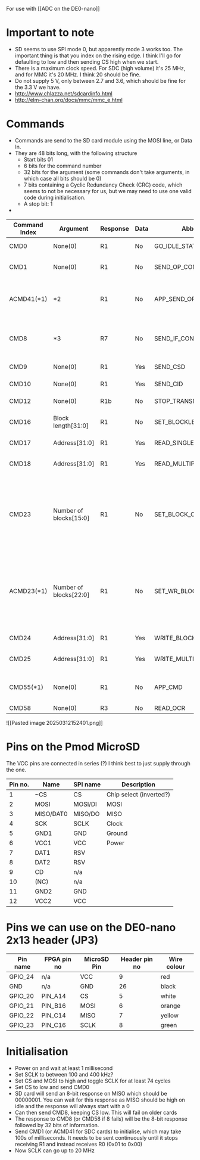 For use with [[ADC on the DE0-nano]]
# Important to note
- SD seems to use SPI mode 0, but apparently mode 3 works too. The important thing is that you index on the rising edge. I think I'll go for defaulting to low and then sending CS high when we start.
- There is a maximum clock speed. For SDC (high volume) it's 25 MHz, and for MMC it's 20 MHz. I think 20 should be fine.
- Do not supply 5 V, only between 2.7 and 3.6, which should be fine for the 3.3 V we have.
- http://www.chlazza.net/sdcardinfo.html
- http://elm-chan.org/docs/mmc/mmc_e.html

# Commands
- Commands are send to the SD card module using the MOSI line, or Data In. 
- They are 48 bits long, with the following structure
	- Start bits 01
	- 6 bits for the command number
	- 32 bits for the argument (some commands don't take arguments, in which case all bits should be 0)
	- 7 bits containing a Cyclic Redundancy Check (CRC) code, which seems to not be necessary for us, but we may need to use one valid code during initialisation.
	- A stop bit: 1
- 

| Command  <br>Index                                                                                                                                                        | Argument                    | Response | Data | Abbreviation             | Description                                                                                      |
| ------------------------------------------------------------------------------------------------------------------------------------------------------------------------- | --------------------------- | -------- | ---- | ------------------------ | ------------------------------------------------------------------------------------------------ |
| CMD0                                                                                                                                                                      | None(0)                     | R1       | No   | GO_IDLE_STATE            | Software reset.                                                                                  |
| CMD1                                                                                                                                                                      | None(0)                     | R1       | No   | SEND_OP_COND             | Initiate initialization process.                                                                 |
| ACMD41(*1)                                                                                                                                                                | *2                          | R1       | No   | APP_SEND_OP_COND         | For only SDC. Initiate initialization process.                                                   |
| CMD8                                                                                                                                                                      | *3                          | R7       | No   | SEND_IF_COND             | For only SDC V2. Check voltage range.                                                            |
| CMD9                                                                                                                                                                      | None(0)                     | R1       | Yes  | SEND_CSD                 | Read CSD register.                                                                               |
| CMD10                                                                                                                                                                     | None(0)                     | R1       | Yes  | SEND_CID                 | Read CID register.                                                                               |
| CMD12                                                                                                                                                                     | None(0)                     | R1b      | No   | STOP_TRANSMISSION        | Stop to read data.                                                                               |
| CMD16                                                                                                                                                                     | Block  <br>length[31:0]     | R1       | No   | SET_BLOCKLEN             | Change R/W block size.                                                                           |
| CMD17                                                                                                                                                                     | Address[31:0]               | R1       | Yes  | READ_SINGLE_BLOCK        | Read a block.                                                                                    |
| CMD18                                                                                                                                                                     | Address[31:0]               | R1       | Yes  | READ_MULTIPLE_BLOCK      | Read multiple blocks.                                                                            |
| CMD23                                                                                                                                                                     | Number of  <br>blocks[15:0] | R1       | No   | SET_BLOCK_COUNT          | For only MMC. Define number of blocks to transfer  <br>with next multi-block read/write command. |
| ACMD23(*1)                                                                                                                                                                | Number of  <br>blocks[22:0] | R1       | No   | SET_WR_BLOCK_ERASE_COUNT | For only SDC. Define number of blocks to pre-erase  <br>with next multi-block write command.     |
| CMD24                                                                                                                                                                     | Address[31:0]               | R1       | Yes  | WRITE_BLOCK              | Write a block.                                                                                   |
| CMD25                                                                                                                                                                     | Address[31:0]               | R1       | Yes  | WRITE_MULTIPLE_BLOCK     | Write multiple blocks.                                                                           |
| CMD55(*1)                                                                                                                                                                 | None(0)                     | R1       | No   | APP_CMD                  | Leading command of ACMD<n> command.                                                              |
| CMD58                                                                                                                                                                     | None(0)                     | R3       | No   | READ_OCR                 | Read OCR.                                                                                        |








![[Pasted image 20250312152401.png]]




# Pins on the Pmod MicroSD
The VCC pins are connected in series (?) I think best to just supply through the one.

| Pin no. | Name      | SPI name | Description             |
| ------- | --------- | -------- | ----------------------- |
| 1       | ~CS       | CS       | Chip select (inverted?) |
| 2       | MOSI      | MOSI/DI  | MOSI                    |
| 3       | MISO/DAT0 | MISO/DO  | MISO                    |
| 4       | SCK       | SCLK     | Clock                   |
| 5       | GND1      | GND      | Ground                  |
| 6       | VCC1      | VCC      | Power                   |
| 7       | DAT1      | RSV      |                         |
| 8       | DAT2      | RSV      |                         |
| 9       | CD        | n/a      |                         |
| 10      | (NC)      | n/a      |                         |
| 11      | GND2      | GND      |                         |
| 12      | VCC2      | VCC      |                         |

# Pins we can use on the DE0-nano 2x13 header (JP3)

| Pin name | FPGA pin no | MicroSD Pin | Header pin no | Wire colour |
| -------- | ----------- | ----------- | ------------- | ----------- |
| GPIO_24  | n/a         | VCC         | 9             | red         |
| GND      | n/a         | GND         | 26            | black       |
| GPIO_20  | PIN_A14     | CS          | 5             | white       |
| GPIO_21  | PIN_B16     | MOSI        | 6             | orange      |
| GPIO_22  | PIN_C14     | MISO        | 7             | yellow      |
| GPIO_23  | PIN_C16     | SCLK        | 8             | green       |



# Initialisation
- Power on and wait at least 1 millisecond
- Set SCLK to between 100 and 400 kHz?
- Set CS and MOSI to high and toggle SCLK for at least 74 cycles
- Set CS to low and send CMD0
- SD card will send an 8-bit response on MISO which should be 00000001. You can wait for this response as MISO should be high on idle and the response will always start with a 0
- Can then send CMD8, keeping CS low. This will fail on older cards
- The response to CMD8 (or CMD58 if 8 fails) will be the 8-bit response followed by 32 bits of information.
- Send CMD1 (or ACMD41 for SDC cards) to initialise, which may take 100s of milliseconds. It needs to be sent continuously until it stops receiving R1 and instead receives R0 (0x01 to 0x00)
- Now SCLK can go up to 20 MHz
